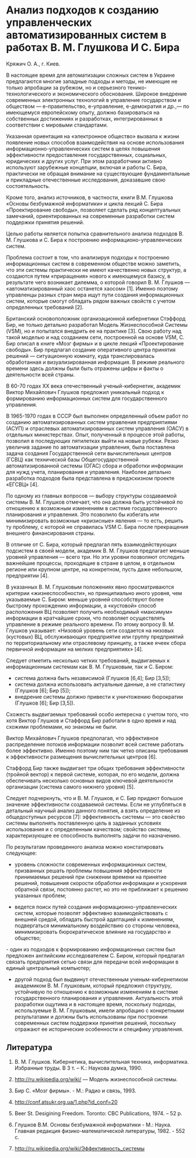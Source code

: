 # Анализ подходов к созданию управленческих автоматизированных систем в работах В. М. Глушкова И С. Бира

Кряжич О. А., г. Киев.

В настоящее время для автоматизации сложных систем в Украине предлагаются многие западные подходы и методы, не имеющие не только апробации за рубежом, но и серьезного тенико-технологического и экономического обоснования. Широкое внедрение современных электронных технологий в управление государством и обществом — е-правительство, е-управление, е-демократия и др.,— по имеющемуся европейскому опыту, должно базироваться на собственных достижениях и разработках, интегрированных в соответствии с мировыми стандартами.

Указанная ориентация на «электронное общество» вызвала к жизни появление новых способов взаимодействия на основе использования информационно-управленческих систем в целях повышения эффективности предоставления государственных, социальных, юридических и других услуг. При этом разработчики активно используют зарубежные концепции, включая и работы С. Бира, практически не обращая внимание на существующие фундаментальные и прикладные отечественные исследования, доказавшие свою состоятельность.

Кроме того, анализ источников, в частности, книги В.М. Глушкова «Основы безбумажной информатики» и цикла лекций С. Бира «Проектирование свободы», позволяет сделать ряд концептуальных замечаний, ориентированных на современные разработки систем поддержки принятия решений.

Целью работы является попытка сравнительного анализа подходов В. М. Глушкова и С. Бира к построению информационо-управленческих систем.

Проблема состоит в том, что анализируя подходы к построению информационных систем в современном обществе можно заметить, что эти системы практически не имеют качественно новых структур, а создаются путем «приращения» нового к имеющемуся базису, в результате чего возникает дилемма, о которой говорил В. М. Глушков — «автоматизированный хаос останется хаосом» \[1\]. Именно поэтому управленцы разных стран мира ищут пути создания информационных систем, которые смогут обладать рядом важных свойств с учетом определенных требований \[2\].

Британский основоположник организационной кибернетики Стэффорд Бир, не только детально разработал Модель Жизнеспособной Системы (VSM), но и попытался внедрить ее на практике \[3\]. Свою работу над такой моделью и над созданием сети, построенной на основе VSM, С. Бир описал в книге «Мозг фирмы» и в цикле лекций «Проектирование свободы». Бир предлагал создание оперативного центра принятия решений — ситуационную комнату, куда транслировалась обработанная и визуализированная информация. В режиме реального времени здесь должны были быть отражены цифры и факты о деятельности всей страны.

В 60-70 годах ХХ века отечественный ученый-кибернетик, академик Виктор Михайлович Глушков предложил уникальный подход к формированию информационных систем для государственного управления.

В 1965-1970 годах в СССР был выполнен определенный объем работ по созданию автоматизированных систем управления предприятиями (АСУП) и отраслевых автоматизированных систем управления (ОАСУ) в отдельных министерствах. Опыт, полученный в процессе этой работы, позволил в последующих пятилетках выйти на новые рубежи. Резко увеличив задание по автоматизации управления, была поставлена задача создания Государственной сети вычислительных центров (ГСВЦ) как технической базы Общегосударственной автоматизированной системы (ОГАС) сбора и обработки информации для нужд учета, планирования и управления. Наиболее детально разработка подходов была представлена в предэскизном проекте «ЕГСВЦ» \[4\].

По одному из главных вопросов — выбору структуры создаваемой системы В. М. Глушков отмечает, что она должна быть устойчивой по отношению к возможным изменениям в системе государственного планирования и управления. Это позволило бы избегать или минимизировать возможные «кризисные» явления — то есть, решить ту проблему, с которой не справилась VSM С. Бира после прекращения внешнего финансирования страны.

В отличие от С. Бира, который предлагал пять взаимодействующих подсистем в своей модели, академик В. М. Глушков предлагает меньше уровней управления — всего три. Но эти уровни позволяют отследить важнейшие процессы, проходящие в стране в целом, в отдельном регионе или крупном центре, на конкретном, пусть даже небольшом, предприятии \[4\].

В указанных В. М. Глушковым положениях явно просматриваются критерии «жизнеспособности», но принципиально иного уровня, чем указываемые С. Биром: меньше уровней способствуют более быстрому прохождению информации, а «кустовой» способ расположения ВЦ позволяет получить необходимый «максимум» информации в кратчайшие сроки, что позволяет осуществлять управление в режиме реального времени. По этому вопросу В. М. Глушков указывает: «Низовой уровень сети создается на низовых (кустовых) ВЦ, обслуживающих предприятие или группу предприятий по территориальному или отраслевому принципу, а также ячеек сбора первичной информации на мелких предприятиях» \[4\].

Следует отметить несколько четких требований, выдвигаемых к информационным системам как В. М. Глушковым, так и С. Биром:

* система должна быть независимой (Глушков \[6,4\]; Бир \[3,5\]);
* система должна использовать актуальные данные, а не статистику (Глушков \[6\]; Бир \[5\]);
* внедрение системы должно привести к уничтожению бюрократии (Глушков \[6\]; Бир \[3,5\]).

Схожесть выдвигаемых требований особо интересна с учетом того, что хотя Виктор Глушков и Стаффорд Бир работали в одно время и над схожими проблемами, но знакомы не были.

Виктор Михайлович Глушков предполагал, что эффективное распределение потоков информации позволит всей системе работать более эффективно. Именно поэтому ним так четко описаны требования к эффективности размещения вычислительных центров \[6\].

Стаффорд Бир также выдвигает три общих требования эффективности (тройной вектор) к первой системе, которая, по его модели, должна обеспечивать несколько основных видов ключевой деятельности организации (система самого нижнего уровня) \[5\].

Следует подчеркнуть, что и В. М. Глушков, и С. Бир придают большое значение эффективности создаваемой системы. Если не углубляться в детальный научный анализ данного понятия, а взять определение из общедоступных ресурсов \[7\]: эффективность системы — это свойство системы выполнять поставленную цель в заданных условиях использования и с определенным качеством; свойство системы, характеризующее ее способность выполнять задачи по назначению.

По результатам проведенного анализа можно констатировать следующее:

* уровень сложности современных информационных систем, призванных решать проблемы повышения эффективности принимаемых решений при снижении времени на принятие решений, повышения скорости обработки информации и ускорения обратной связи, постоянно растет, но это не приближает к решению указанных проблем;

* ведется поиск путей создания информационно-управленческих систем, которые позволят эффективно взаимодействовать с внешней средой, обладать быстрой адаптацией к изменениям, подвергаться минимальному воздействию со стороны человека, минимизировать бюрократическое влияние на государство и общество;

*-* один из подходов к формированию информационных систем был предложен английским исследователем С. Биром, который предлагал связать предприятия сетью связи для передачи всей информации в единый центральный компьютер;

* другой подход был выдвинут отечественным ученым-кибернетиком академиком В. М. Глушковым, который предложил структуру, устойчивую по отношению к возможным изменениям в системе государственного планирования и управления. Актуальность этой разработки ощутима и в настоящее время, поскольку подходы, используемые В. М. Глушковым, имели апробацию с конкретными результатами и должны быть использованы при построении современных систем поддержки принятия решений, поскольку отражают ее исторические особенности и специфику управления.

## Литература

1. В. М. Глушков. Кибернетика, вычислительная техника, информатика. Избранные труды. В 3 т. – К.: Наукова думка, 1990.

2. http://ru.wikipedia.org/wiki/ — Модель жизнеспособной системы.

3. Бир С. «Мозг фирмы». - М.: Радио и связь, 1993.

4. http://conf.atsukr.org.ua/1.php?id_conf=20

5. Веer St. Desigining Freedom. Toronto: CBC Publications, 1974. – 52 p.

6. Глушков В.М. Основы безбумажной информатики - М.: Наука. Главная редакция физико-математической литературы, 1982. - 552 с.

7. http://ru.wikipedia.org/wiki/Эффективность_системы
